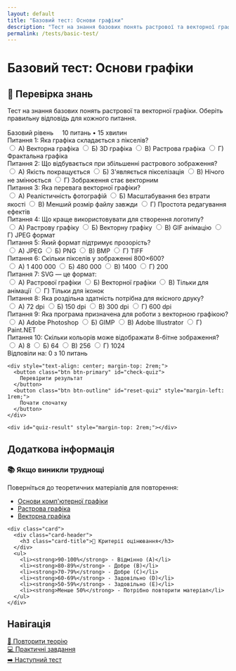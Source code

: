 ```yaml
---
layout: default
title: "Базовий тест: Основи графіки"
description: "Тест на знання базових понять растрової та векторної графіки"
permalink: /tests/basic-test/
---
```


# Базовий тест: Основи графіки

<div class="content-wrapper">
  <div class="card">
    <div class="card-header">
      <h2 class="card-title">🧩 Перевірка знань</h2>
    </div>
    <p>Тест на знання базових понять растрової та векторної графіки. Оберіть правильну відповідь для кожного питання.</p>
    <div style="margin-top: 1rem;">
      <span class="task-level beginner">Базовий рівень</span>
      <span style="margin-left: 1rem; color: var(--text-secondary);">10 питань • 15 хвилин</span>
    </div>
  </div>
</div>

<div class="quiz-container" id="basic-quiz">
  
  <!-- Питання 1 -->
  <div class="question" data-question="1">
    <div class="question-title">
      <span class="question-number">Питання 1:</span>
      Яка графіка складається з пікселів?
    </div>
    <div class="answers">
      <label class="answer-option">
        <input type="radio" name="q1" value="a">
        <span>А) Векторна графіка</span>
      </label>
      <label class="answer-option">
        <input type="radio" name="q1" value="b">
        <span>Б) 3D графіка</span>
      </label>
      <label class="answer-option">
        <input type="radio" name="q1" value="c">
        <span>В) Растрова графіка</span>
      </label>
      <label class="answer-option">
        <input type="radio" name="q1" value="d">
        <span>Г) Фрактальна графіка</span>
      </label>
    </div>
  </div>

  <!-- Питання 2 -->
  <div class="question" data-question="2">
    <div class="question-title">
      <span class="question-number">Питання 2:</span>
      Що відбувається при збільшенні растрового зображення?
    </div>
    <div class="answers">
      <label class="answer-option">
        <input type="radio" name="q2" value="a">
        <span>А) Якість покращується</span>
      </label>
      <label class="answer-option">
        <input type="radio" name="q2" value="b">
        <span>Б) З'являється пікселізація</span>
      </label>
      <label class="answer-option">
        <input type="radio" name="q2" value="c">
        <span>В) Нічого не змінюється</span>
      </label>
      <label class="answer-option">
        <input type="radio" name="q2" value="d">
        <span>Г) Зображення стає векторним</span>
      </label>
    </div>
  </div>

  <!-- Питання 3 -->
  <div class="question" data-question="3">
    <div class="question-title">
      <span class="question-number">Питання 3:</span>
      Яка перевага векторної графіки?
    </div>
    <div class="answers">
      <label class="answer-option">
        <input type="radio" name="q3" value="a">
        <span>А) Реалістичність фотографій</span>
      </label>
      <label class="answer-option">
        <input type="radio" name="q3" value="b">
        <span>Б) Масштабування без втрати якості</span>
      </label>
      <label class="answer-option">
        <input type="radio" name="q3" value="c">
        <span>В) Менший розмір файлу завжди</span>
      </label>
      <label class="answer-option">
        <input type="radio" name="q3" value="d">
        <span>Г) Простота редагування ефектів</span>
      </label>
    </div>
  </div>

  <!-- Питання 4 -->
  <div class="question" data-question="4">
    <div class="question-title">
      <span class="question-number">Питання 4:</span>
      Що краще використовувати для створення логотипу?
    </div>
    <div class="answers">
      <label class="answer-option">
        <input type="radio" name="q4" value="a">
        <span>А) Растрову графіку</span>
      </label>
      <label class="answer-option">
        <input type="radio" name="q4" value="b">
        <span>Б) Векторну графіку</span>
      </label>
      <label class="answer-option">
        <input type="radio" name="q4" value="c">
        <span>В) GIF анімацію</span>
      </label>
      <label class="answer-option">
        <input type="radio" name="q4" value="d">
        <span>Г) JPEG формат</span>
      </label>
    </div>
  </div>

  <!-- Питання 5 -->
  <div class="question" data-question="5">
    <div class="question-title">
      <span class="question-number">Питання 5:</span>
      Який формат підтримує прозорість?
    </div>
    <div class="answers">
      <label class="answer-option">
        <input type="radio" name="q5" value="a">
        <span>А) JPEG</span>
      </label>
      <label class="answer-option">
        <input type="radio" name="q5" value="b">
        <span>Б) PNG</span>
      </label>
      <label class="answer-option">
        <input type="radio" name="q5" value="c">
        <span>В) BMP</span>
      </label>
      <label class="answer-option">
        <input type="radio" name="q5" value="d">
        <span>Г) TIFF</span>
      </label>
    </div>
  </div>

  <!-- Питання 6 -->
  <div class="question" data-question="6">
    <div class="question-title">
      <span class="question-number">Питання 6:</span>
      Скільки пікселів у зображенні 800×600?
    </div>
    <div class="answers">
      <label class="answer-option">
        <input type="radio" name="q6" value="a">
        <span>А) 1 400 000</span>
      </label>
      <label class="answer-option">
        <input type="radio" name="q6" value="b">
        <span>Б) 480 000</span>
      </label>
      <label class="answer-option">
        <input type="radio" name="q6" value="c">
        <span>В) 1400</span>
      </label>
      <label class="answer-option">
        <input type="radio" name="q6" value="d">
        <span>Г) 200</span>
      </label>
    </div>
  </div>

  <!-- Питання 7 -->
  <div class="question" data-question="7">
    <div class="question-title">
      <span class="question-number">Питання 7:</span>
      SVG — це формат:
    </div>
    <div class="answers">
      <label class="answer-option">
        <input type="radio" name="q7" value="a">
        <span>А) Растрової графіки</span>
      </label>
      <label class="answer-option">
        <input type="radio" name="q7" value="b">
        <span>Б) Векторної графіки</span>
      </label>
      <label class="answer-option">
        <input type="radio" name="q7" value="c">
        <span>В) Тільки для анімації</span>
      </label>
      <label class="answer-option">
        <input type="radio" name="q7" value="d">
        <span>Г) Тільки для іконок</span>
      </label>
    </div>
  </div>

  <!-- Питання 8 -->
  <div class="question" data-question="8">
    <div class="question-title">
      <span class="question-number">Питання 8:</span>
      Яка роздільна здатність потрібна для якісного друку?
    </div>
    <div class="answers">
      <label class="answer-option">
        <input type="radio" name="q8" value="a">
        <span>А) 72 dpi</span>
      </label>
      <label class="answer-option">
        <input type="radio" name="q8" value="b">
        <span>Б) 150 dpi</span>
      </label>
      <label class="answer-option">
        <input type="radio" name="q8" value="c">
        <span>В) 300 dpi</span>
      </label>
      <label class="answer-option">
        <input type="radio" name="q8" value="d">
        <span>Г) 600 dpi</span>
      </label>
    </div>
  </div>

  <!-- Питання 9 -->
  <div class="question" data-question="9">
    <div class="question-title">
      <span class="question-number">Питання 9:</span>
      Яка програма призначена для роботи з векторною графікою?
    </div>
    <div class="answers">
      <label class="answer-option">
        <input type="radio" name="q9" value="a">
        <span>А) Adobe Photoshop</span>
      </label>
      <label class="answer-option">
        <input type="radio" name="q9" value="b">
        <span>Б) GIMP</span>
      </label>
      <label class="answer-option">
        <input type="radio" name="q9" value="c">
        <span>В) Adobe Illustrator</span>
      </label>
      <label class="answer-option">
        <input type="radio" name="q9" value="d">
        <span>Г) Paint.NET</span>
      </label>
    </div>
  </div>

  <!-- Питання 10 -->
  <div class="question" data-question="10">
    <div class="question-title">
      <span class="question-number">Питання 10:</span>
      Скільки кольорів може відображати 8-бітне зображення?
    </div>
    <div class="answers">
      <label class="answer-option">
        <input type="radio" name="q10" value="a">
        <span>А) 8</span>
      </label>
      <label class="answer-option">
        <input type="radio" name="q10" value="b">
        <span>Б) 64</span>
      </label>
      <label class="answer-option">
        <input type="radio" name="q10" value="c">
        <span>В) 256</span>
      </label>
      <label class="answer-option">
        <input type="radio" name="q10" value="d">
        <span>Г) 1024</span>
      </label>
    </div>
  </div>

  <!-- Прогрес та кнопки -->
  <div class="quiz-controls">
    <div class="test-progress">
      <div class="progress-container">
        <div class="progress-bar" id="quiz-progress"></div>
      </div>
      <span class="progress-text">Відповіли на: <span id="progress-count">0</span> з 10 питань</span>
    </div>
    
    <div style="text-align: center; margin-top: 2rem;">
      <button class="btn btn-primary" id="check-quiz">
        Перевірити результат
      </button>
      <button class="btn btn-outline" id="reset-quiz" style="margin-left: 1rem;">
        Почати спочатку
      </button>
    </div>
    
    <div id="quiz-result" style="margin-top: 2rem;"></div>
  </div>
</div>

## Додаткова інформація

<div class="content-wrapper">
  <div class="grid grid-2">
    <div class="card">
      <div class="card-header">
        <h3 class="card-title">📚 Якщо виникли труднощі</h3>
      </div>
      <p>Поверніться до теоретичних матеріалів для повторення:</p>
      <ul>
        <li><a href="/lab-2/theory/main-content/">Основи комп'ютерної графіки</a></li>
        <li><a href="/lab-2/theory/raster-graphics/">Растрова графіка</a></li>
        <li><a href="/lab-2/theory/vector-graphics/">Векторна графіка</a></li>
      </ul>
    </div>
    
    <div class="card">
      <div class="card-header">
        <h3 class="card-title">🎯 Критерії оцінювання</h3>
      </div>
      <ul>
        <li><strong>90-100%</strong> - Відмінно (A)</li>
        <li><strong>80-89%</strong> - Добре (B)</li>
        <li><strong>70-79%</strong> - Добре (C)</li>
        <li><strong>60-69%</strong> - Задовільно (D)</li>
        <li><strong>50-59%</strong> - Задовільно (E)</li>
        <li><strong>Менше 50%</strong> - Потрібно повторити матеріал</li>
      </ul>
    </div>
  </div>
</div>

## Навігація

<div class="content-wrapper">
  <div class="grid grid-3">
    <div class="card">
      <a href="/lab-2/theory/main-content/" class="btn btn-outline" style="width: 100%;">
        📖 Повторити теорію
      </a>
    </div>
    <div class="card">
      <a href="/lab-2/practice/beginner-tasks/" class="btn btn-primary" style="width: 100%;">
        💻 Практичні завдання
      </a>
    </div>
    <div class="card">
      <a href="/lab-2/tests/formats-test/" class="btn btn-secondary" style="width: 100%;">
        ➡️ Наступний тест
      </a>
    </div>
  </div>
</div>

<script>
// Правильні відповіді для тесту
const correctAnswers = {
  'q1': 'c',  // Растрова графіка
  'q2': 'b',  // З'являється пікселізація
  'q3': 'b',  // Масштабування без втрати якості
  'q4': 'b',  // Векторну графіку
  'q5': 'b',  // PNG
  'q6': 'b',  // 480 000
  'q7': 'b',  // Векторної графіки
  'q8': 'c',  // 300 dpi
  'q9': 'c',  // Adobe Illustrator
  'q10': 'c' // 256
};

let userAnswers = {};

// Функція оновлення прогресу
function updateProgress() {
  const answeredCount = Object.keys(userAnswers).length;
  const totalQuestions = Object.keys(correctAnswers).length;
  const percentage = (answeredCount / totalQuestions) * 100;
  
  document.getElementById('quiz-progress').style.width = percentage + '%';
  document.getElementById('progress-count').textContent = answeredCount;
}

// Функція перевірки тесту
function checkQuiz() {
  let correctCount = 0;
  const totalQuestions = Object.keys(correctAnswers).length;
  
  // Очищуємо попередні стилі
  document.querySelectorAll('.answer-option').forEach(option => {
    option.classList.remove('correct', 'incorrect', 'selected');
  });
  
  // Перевіряємо кожне питання
  for (let questionKey in correctAnswers) {
    const correctAnswer = correctAnswers[questionKey];
    const userAnswer = userAnswers[questionKey];
    const questionDiv = document.querySelector(`[data-question="${questionKey.replace('q', '')}"]`);
    
    // Позначаємо правильну відповідь
    const correctOption = questionDiv.querySelector(`input[value="${correctAnswer}"]`).closest('.answer-option');
    correctOption.classList.add('correct');
    
    // Перевіряємо відповідь користувача
    if (userAnswer === correctAnswer) {
      correctCount++;
    } else if (userAnswer) {
      // Позначаємо неправильну відповідь
      const incorrectOption = questionDiv.querySelector(`input[value="${userAnswer}"]`).closest('.answer-option');
      incorrectOption.classList.add('incorrect');
    }
    
    // Позначаємо вибрану відповідь
    if (userAnswer) {
      const selectedOption = questionDiv.querySelector(`input[value="${userAnswer}"]`).closest('.answer-option');
      selectedOption.classList.add('selected');
    }
  }
  
  // Показуємо результат
  showResult(correctCount, totalQuestions);
}

// Функція показу результату
function showResult(correct, total) {
  const percentage = Math.round((correct / total) * 100);
  let resultClass = 'error';
  let resultText = 'Потрібно краще вивчити матеріал';
  let grade = 'F';
  
  if (percentage >= 90) {
    resultClass = 'success';
    resultText = 'Відмінний результат!';
    grade = 'A';
  } else if (percentage >= 80) {
    resultClass = 'success';
    resultText = 'Добрий результат!';
    grade = 'B';
  } else if (percentage >= 70) {
    resultClass = 'warning';
    resultText = 'Непоганий результат, але можна краще';
    grade = 'C';
  } else if (percentage >= 60) {
    resultClass = 'warning';
    resultText = 'Задовільний результат';
    grade = 'D';
  } else if (percentage >= 50) {
    resultClass = 'warning';
    resultText = 'Мінімально задовільний результат';
    grade = 'E';
  }
  
  const resultDiv = document.getElementById('quiz-result');
  resultDiv.innerHTML = `
    <div class="test-result ${resultClass}">
      <h3>${resultText}</h3>
      <p><strong>Правильних відповідей:</strong> ${correct} з ${total} (${percentage}%)</p>
      <p><strong>Оцінка:</strong> ${grade}</p>
      ${percentage < 70 ? '<p>Рекомендуємо повторити теоретичний матеріал</p>' : ''}
    </div>
  `;
}

// Функція скидання тесту
function resetQuiz() {
  userAnswers = {};
  
  // Очищуємо всі вибори
  document.querySelectorAll('input[type="radio"]').forEach(input => {
    input.checked = false;
  });
  
  // Очищуємо стилі
  document.querySelectorAll('.answer-option').forEach(option => {
    option.classList.remove('correct', 'incorrect', 'selected');
  });
  
  // Очищуємо результат
  document.getElementById('quiz-result').innerHTML = '';
  
  // Скидаємо прогрес
  updateProgress();
}

// Ініціалізація при завантаженні сторінки
document.addEventListener('DOMContentLoaded', function() {
  // Обробник для відповідей
  document.querySelectorAll('input[type="radio"]').forEach(input => {
    input.addEventListener('change', function() {
      userAnswers[this.name] = this.value;
      updateProgress();
    });
  });
  
  // Обробник кнопки перевірки
  document.getElementById('check-quiz').addEventListener('click', function() {
    if (Object.keys(userAnswers).length === 0) {
      alert('Будь ласка, дайте відповідь хоча б на одне питання');
      return;
    }
    checkQuiz();
  });
  
  // Обробник кнопки скидання
  document.getElementById('reset-quiz').addEventListener('click', resetQuiz);
  
  // Початковий прогрес
  updateProgress();
});
</script>
